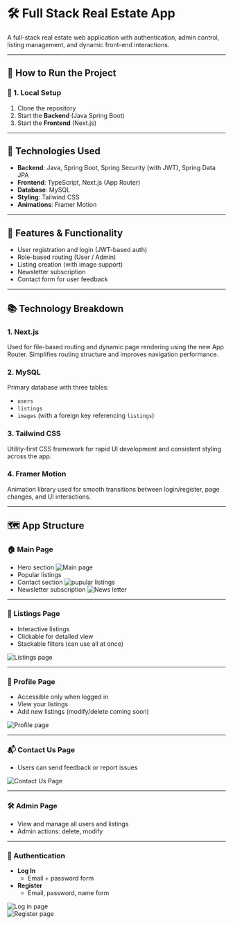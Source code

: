 # 🛠 Full Stack Real Estate App

A full-stack real estate web application with authentication, admin control, listing management, and dynamic front-end interactions.

---

## 🚀 How to Run the Project

### 🔧 1. Local Setup

1. Clone the repository
2. Start the **Backend** (Java Spring Boot)
3. Start the **Frontend** (Next.js)

---

## 🧰 Technologies Used

-  **Backend**: Java, Spring Boot, Spring Security (with JWT), Spring Data JPA
-  **Frontend**: TypeScript, Next.js (App Router)
-  **Database**: MySQL
-  **Styling**: Tailwind CSS
-  **Animations**: Framer Motion

---

## 🔐 Features & Functionality

-  User registration and login (JWT-based auth)
-  Role-based routing (User / Admin)
-  Listing creation (with image support)
-  Newsletter subscription
-  Contact form for user feedback

---

## 📚 Technology Breakdown

### 1. **Next.js**

Used for file-based routing and dynamic page rendering using the new App Router. Simplifies routing structure and improves navigation performance.

### 2. **MySQL**

Primary database with three tables:

-  `users`
-  `listings`
-  `images` (with a foreign key referencing `listings`)

### 3. **Tailwind CSS**

Utility-first CSS framework for rapid UI development and consistent styling across the app.

### 4. **Framer Motion**

Animation library used for smooth transitions between login/register, page changes, and UI interactions.

---

## 🗺 App Structure

### 🏠 Main Page

-  Hero section
   ![Main page](/frontEnd/frontend/public/hero%20section.png)
-  Popular listings
-  Contact section
   ![pupular listings](/frontEnd/frontend/public/popular%20listings.png)
-  Newsletter subscription
   ![News letter](/frontEnd/frontend/public/News%20letter.png)

---

### 📄 Listings Page

-  Interactive listings
-  Clickable for detailed view
-  Stackable filters (can use all at once)

![Listings page](/frontEnd/frontend/public/listings%20page.png)

---

### 👤 Profile Page

-  Accessible only when logged in
-  View your listings
-  Add new listings (modify/delete coming soon)

![Profile page](/frontEnd/frontend/public/profile%20page.png)

---

### 📬 Contact Us Page

-  Users can send feedback or report issues

![Contact Us Page](/frontEnd/frontend/public/contact%20us.png)

---

### 🛠 Admin Page

-  View and manage all users and listings
-  Admin actions: delete, modify

---

### 🔐 Authentication

-  **Log In**
   -  Email + password form
-  **Register**
   -  Email, password, name form

![Log in page](/frontEnd/frontend/public/logIn.png)  
![Register page](/frontEnd/frontend/public/register.png)
